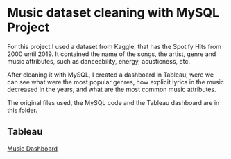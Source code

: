 
# Music dataset cleaning with MySQL Project

For this project I used a dataset from Kaggle, that has the Spotify Hits from 2000 until 2019. It contained the name of the songs, the artist, genre and music attributes, such as danceability, energy, acusticness, etc.

After cleaning it with MySQL, I created a dashboard in Tableau, were we can see what were the most popular genres, how explicit lyrics in the music decreased in the years, and what are the most common music attributes.

The original files used, the MySQL code and the Tableau dashboard are in this folder.


## Tableau

[Music Dashboard](https://public.tableau.com/app/profile/emiliano.zapata.fernandez/viz/MusicViz_16785414966950/Dashboard1)

